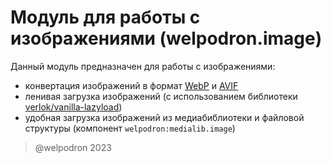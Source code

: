 # Модуль для работы с изображениями (welpodron.image)

Данный модуль предназначен для работы с изображениями:
- конвертация изображений в формат [WebP](https://en.wikipedia.org/wiki/WebP) и [AVIF](https://en.wikipedia.org/wiki/AVIF)
- ленивая загрузка изображений (с использованием библиотеки [verlok/vanilla-lazyload](https://github.com/verlok/vanilla-lazyload))
- удобная загрузка изображений из медиабиблиотеки и файловой структуры (компонент `welpodron:medialib.image`)

> @welpodron 2023